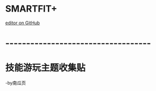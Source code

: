 # SMARTFIT+
[editor on GitHub](https://github.com/myio/myio.github.io/edit/master/README.md)
# -----------------------------------
# 技能游玩主题收集贴
-by南瓜页
